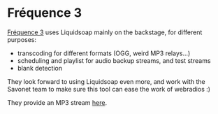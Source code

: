 Fréquence 3
============
[Fréquence 3](http://www.frequence3.fr) uses Liquidsoap mainly on the backstage,
for different purposes:

* transcoding for different formats (OGG, weird MP3 relays...)
* scheduling and playlist for audio backup streams, and test streams
* blank detection

They look forward to using Liquidsoap even more, and work with the Savonet team
to make sure this tool can ease the work of webradios :)

They provide an MP3 stream [here](http://streams.frequence3.net/mp3-128.m3u).


